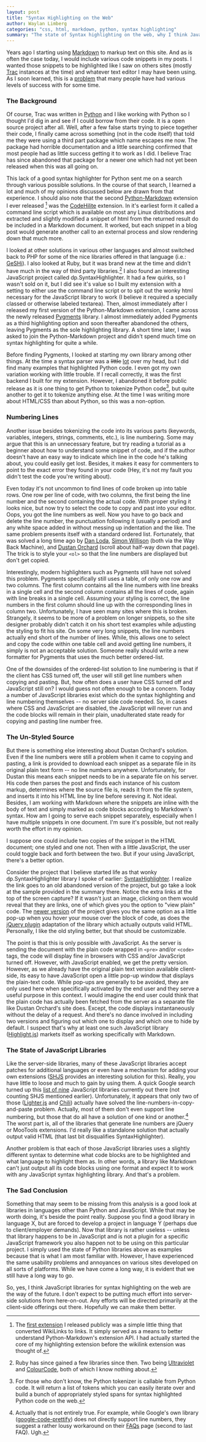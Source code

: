 ```yaml
---
layout: post
title: "Syntax Highlighting on the Web"
author: Waylan Limberg
categories: "css, html, markdown, python, syntax highlighting"
summary: "The state of Syntax highlighting on the web, why I think JavaScript highlighting libraries make more sense than server side solutions and how that relates to Markdown."
---
```


Years ago I starting using [Markdown][] to markup text on this site. And
as is often the case today, I would include various code snippets in my posts. I
wanted those snippets to be highlighted like I saw on others sites (mostly
[Trac][] instances at the time) and whatever text editor I may have been using.
As I soon learned, this is a [problem][] that many people have had various
levels of success with for some time.

### The Background

Of course, Trac was written in [Python][] and I like working with Python so I
thought I'd dig in and see if I could borrow from their code. It is a open
source project after all. Well, after a few false starts trying to piece
together their code, I finally came across something (not in the code itself)
that told me they were using a third part package which name escapes me now. The
package had horrible documentation and a little searching confirmed that most
people had as little success getting it to work as I did. I believe Trac has
since abandoned that package for a newer one which had not yet been released
when this was all going on.

This lack of a good syntax highlighter for Python sent me on a search through
various possible solutions. In the course of that search, I learned a lot and
much of my opinions discussed below are drawn from that experience. I should
also note that the second [Python-Markdown][] extension I ever released [^1]
was the [CodeHilite][] extension. In it's earliest form it called a command
line script which is available on most any Linux distributions and extracted and
slightly modified a snippet of html from the returned result do be included in a
Markdown document. It worked, but each snippet in a blog post would generate
another call to an external process and slow rendering down that much more.

I looked at other solutions in various other languages and almost switched back
to PHP for some of the nice libraries offered in that language (i.e.:
[GeSHi][]). I also looked at Ruby, but it was brand new at the time and didn't
have much in the way of third party libraries.[^2] I also found an interesting
JavaScript project called dp.SyntaxHighlighter. It had a few quirks, so I
wasn't sold on it, but I did see it's value so I built my extension with a
setting to either use the command line script or to spit out the wonky html
necessary for the JavaScript library to work (I believe it required a specially
classed or otherwise labeled textarea). Then, almost immediately after I
released my first version of the Python-Markdown extension, I came across the
newly released [Pygments][] library. I almost immediately added Pygments as a
third highlighting option and soon thereafter abandoned the others, leaving
Pygments as the sole highlighting library. A short time later, I was asked to
join the Python-Markdown project and didn't spend much time on syntax
highlighting for quite a while.

Before finding Pygments, I looked at starting my own library among other
things. At the time a syntax parser was a <del>little</del> <ins>lot</ins> over
my head, but I did find many examples that highlighted Python code. I even got
my own variation working with little trouble. If I recall correctly, it was the
first backend I built for my extension. However, I abandoned it before public 
release as it is one thing to get Python to tokenize Python code[^3], but quite
another to get it to tokenize anything else. At the time I was writing more
about HTML/CSS than about Python, so this was a non-option.

### Numbering Lines

Another issue besides tokenizing the code into its various parts (keywords,
variables, integers, strings, comments, etc.), is line numbering. Some may argue
that this is an unnecessary feature, but try reading a tutorial as a beginner
about how to understand some snippet of code, and if the author doesn't have an
easy way to indicate which line in the code he's talking about, you could easily
get lost. Besides, it makes it easy for commenters to point to the exact error
they found in your code (Hey, it's not my fault you didn't test the code you're
writing about).

Even today it's not uncommon to find lines of code broken up into table rows.
One row per line of code, with two columns, the first being the line number and
the second containing the actual code. With proper styling it looks nice, but
now try to select the code to copy and past into your editor. Oops, you got the
line numbers as well. Now you have to go back and delete the line number, the
punctuation following it (usually a period) and any white space added in without
messing up indentation and the like. The same problem presents itself with a
standard ordered list. Fortunately, that was solved a long time ago by
[Dan Loda][], [Simon Willison][] (both via the Way Back Machine), and
[Dustan Orchard][] (scroll about half-way down that page). The trick is to style
your `<ol>` so that the line numbers are displayed but don't get copied.

Interestingly, modern highlighters such as Pygments still have not solved this
problem. Pygments specifically still uses a table, of only one row and two
columns. The first column contains all the line numbers with line breaks in a
single cell and the second column contains all the lines of code, again with
line breaks in a single cell. Assuming your styling is correct, the line
numbers in the first column should line up with the corresponding lines in
column two. Unfortunately, I have seen many sites where this is broken.
Strangely, it seems to be more of a problem on longer snippets, so the site
designer probably didn't catch it on his short test examples while adjusting
the styling to fit his site. On some very long snippets, the line numbers
actually end short of the number of lines. While, this allows one to select and
copy the code within one table cell and avoid getting line numbers, it simply is
not an acceptable solution. Someone really should write a new formatter for
Pygments that uses the much better ordered-list.

One of the downsides of the ordered-list solution to line numbering is that if
the client has CSS turned off, the user will still get line numbers when
copying and pasting. But, how often does a user have CSS turned off and
JavaScript still on? I would guess not often enough to be a concern. Today a
number of JavaScript libraries exist which do the syntax highlighting and line
numbering themselves -- no server side code needed. So, in cases where CSS and 
JavaScript are disabled, the JavaScript will never run and the code blocks will
remain in their plain, unadulterated state ready for copying and pasting line
number free.

### The Un-Styled Source

But there is something else interesting about Dustan Orchard's solution. Even
if the line numbers were still a problem when it came to copying and pasting, a
link is provided to download each snippet as a separate file in its original
plain text form -- no line numbers anywhere. Unfortunately, for Dustan this
means each snippet needs to be in a separate file on his server. His code then
parses the post and finds each instance of his custom markup, determines where
the source file is, reads it from the file system, and inserts it into his HTML
line by line before sereving it. Not ideal. Besides, I am working with Markdown
where the snippets are inline with the body of text and simply marked as code
blocks according to Markdown's syntax. How am I going to serve each snippet
separately, especially when I have multiple snippets in one document. I'm sure
it's possible, but not really worth the effort in my opinion.

I suppose one could include two copies of the snippet in the HTML document; one
styled and one not. Then with a little JavaScript, the user could toggle back
and forth between the two. But if your using JavaScript, there's a better
option. 

Consider the project that I believe started life as that wonky
dp.SyntaxHighlighter library I spoke of earlier: [SyntaxHighlighter][]. I
realize the link goes to an old abandoned version of the project, but go take a
look at the sample provided in the summary there. Notice the extra links at the
top of the screen capture? If it wasn't just an image, clicking on them would
reveal that they are links, one of which gives you the option to "view plain"
code. The [newer version][] of the project gives you the same option as a little
pop-up when you hover your mouse over the block of code, as does the
[jQuery plugin][] adaptation of the library which actually outputs valid HTML.
Personally, I like the old styling better, but that should be customizable.

The point is that this is only possible with JavaScript. As the server is
sending the document with the plain code wrapped in `<pre>` and/or `<code>`
tags, the code will display fine in browsers with CSS and/or JavaScript turned
off. However, with JavaScript enabled, we get the pretty version. However, as
we already have the original plain text version available client-side, its easy
to have JavaScript open a little pop-up window that displays the plain-text
code. While pop-ups are generally to be avoided, they are only used here when
specifically activated by the end user and they serve a useful purpose in this
context. I would imagine the end user could think that the plain code has
actually been fetched from the server as a separate file like Dustan Orchard's 
site does. Except, the code displays instantaneously without the delay of a
request. And there's no dance involved in including two versions and figuring
out which one to display and which one to hide by default. I suspect that's why
at least one such JavaScript library ([Highlight.js][]) markets itself as
working specifically with Markdown.

### The State of JavaScript Libraries

Like the server-side libraries, many of these JavaScript libraries accept
patches for additional languages or even have a mechanism for adding your own
extensions ([SHJS][] provides an interesting solution for this). Really, you
have little to loose and much to gain by using them. A quick Google search
turned up this [list of nine][] JavaScript libraries currently out there (not
counting SHJS mentioned earlier). Unfortunately, it appears that only two of
those ([Lighter.js][] and [Chili][]) actually have solved the
line-numbers-in-copy-and-paste problem. Actually, most of them don't even
support line numbering, but those that do all have a solution of one kind or
another.[^4] The worst part is, all of the libraries that generate line numbers
are jQuery or MooTools extensions. I'd really like a standalone solution that
actually output valid HTML (that last bit disqualifies SyntaxHighlighter).

Another problem is that each of those JavaScript libraries uses a slightly
different syntax to determine what code blocks are to be highlighted and what
language to highlight them as. In other words, a library like Markdown can't
just output all its code blocks using one format and expect it to work with any
JavaScript syntax highlighting library. And that's a problem.

### The Sad Conclusion

Something that may seem to be missing from this analysis is a good look at
libraries in languages other than Python and JavaScript. While that may be worth
doing, it's beside the point really. Suppose you find a good library in language
X, but are forced to develop a project in language Y (perhaps due to
client/employer demands). Now that library is rather useless -- unless that
library happens to be in JavaScript and is not a plugin for a specific
JavaScript framework you also happen not to be using on this particular project.
I simply used the state of Python libraries above as examples
because that is what I am most familiar with. However, I have experienced the
same usability problems and annoyances on various sites developed on all sorts
of platforms. While we have come a long way, it is evident that we still have a
long way to go.

So, yes, I think JavaScript libraries for syntax highlighting on the web are
the way of the future. I don't expect to be putting much effort into
server-side solutions from here-on-out. Any efforts will be directed primarily
at the client-side offerings out there. Hopefully we can make them better.

[Markdown]: http://daringfireball.net/projects/markdown/
[Trac]: http://trac.edgewall.org/
[problem]: http://web.archive.org/web/20030407072903/http://www.paranoidfish.org/notes/2003/03/17/1845
[Python]: http://python.org
[Python-Markdown]: http://www.freewisdom.org/projects/python-markdown/
[CodeHilite]: http://www.freewisdom.org/projects/python-markdown/CodeHilite
[GeSHi]: http://qbnz.com/highlighter/index.php
[Pygments]: http://pygments.org/
[Dan Loda]: http://web.archive.org/web/20021006003116/webweaver.org/dan/css/corners/with_borders.html
[Simon Willison]: http://web.archive.org/web/20021021220639/http://development.incutio.com/simon/numbered-code-experiment.html
[Dustan Orchard]: http://www.1976design.com/blog/archive/2004/07/29/redesign-tag-transform/
[SyntaxHighlighter]: http://code.google.com/p/syntaxhighlighter/
[newer version]: http://alexgorbatchev.com/wiki/SyntaxHighlighter
[jQuery plugin]: http://startbigthinksmall.wordpress.com/2008/10/30/beautyofcode-jquery-plugin-for-syntax-highlighting/
[Highlight.js]: http://softwaremaniacs.org/soft/highlight/en/
[SHJS]: http://shjs.sourceforge.net/
[list of nine]: http://www.webdesignbooth.com/9-useful-javascript-syntax-highlighting-scripts/
[Lighter.js]: http://pradador.com/code/lighterjs/
[Chili]: http://code.google.com/p/jquery-chili-js/
[Ultraviolet]: http://ultraviolet.rubyforge.org/
[ColourCode]: http://22bits.exofire.net/browse/code/colourcode
[first extension]: http://www.freewisdom.org/projects/python-markdown/WikiLinks
[google-code-prettify]: http://code.google.com/p/google-code-prettify/
[FAQs]: http://google-code-prettify.googlecode.com/svn/trunk/README.html

[^1]: The [first extension][] I released publicly was a simple little thing
    that converted WikiLinks to links. It simply served as a means to better
    understand Python-Markdown's extension API. I had actually started the core
    of my highlighting extension before the wikilink extension was thought of.

[^2]: Ruby has since gained a few libraries since then. Two being
    [Ultraviolet][] and [ColourCode][], both of which I know nothing about.

[^3]: For those who don't know, the Python tokenizer is callable from Python
    code. It will return a list of tokens which you can easily iterate over and
    build a bunch of appropriately styled spans for syntax highlighted Python
    code on the web.

[^4]: Actually that is not entirely true. For example, while Google's own
    library ([google-code-prettify][]) does not directly support line numbers,
    they suggest a rather lousy workaround on their [FAQs][] page (second to
    last FAQ). Ugh.
